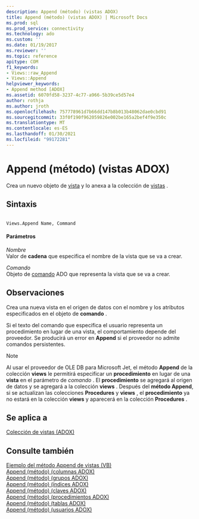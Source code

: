 ```yaml
---
description: Append (método) (vistas ADOX)
title: Append (método) (vistas ADOX) | Microsoft Docs
ms.prod: sql
ms.prod_service: connectivity
ms.technology: ado
ms.custom: ''
ms.date: 01/19/2017
ms.reviewer: ''
ms.topic: reference
apitype: COM
f1_keywords:
- Views::raw_Append
- Views::Append
helpviewer_keywords:
- Append method [ADOX]
ms.assetid: 6070fd58-3237-4c77-a966-5b39ce5d57e4
author: rothja
ms.author: jroth
ms.openlocfilehash: 757778961d7b66dd147b8b013b48062dae0cbd91
ms.sourcegitcommit: 33f0f190f962059826e002be165a2bef4f9e350c
ms.translationtype: MT
ms.contentlocale: es-ES
ms.lasthandoff: 01/30/2021
ms.locfileid: "99172281"
---
```

# <a name="append-method-adox-views"></a>Append (método) (vistas ADOX)
Crea un nuevo objeto de [vista](./view-object-adox.md) y lo anexa a la colección de [vistas](./views-collection-adox.md) .  
  
## <a name="syntax"></a>Sintaxis  
  
```  
  
Views.Append Name, Command  
```  
  
#### <a name="parameters"></a>Parámetros  
 *Nombre*  
 Valor de **cadena** que especifica el nombre de la vista que se va a crear.  
  
 *Comando*  
 Objeto de [comando](../ado-api/command-object-ado.md) ADO que representa la vista que se va a crear.  
  
## <a name="remarks"></a>Observaciones  
 Crea una nueva vista en el origen de datos con el nombre y los atributos especificados en el objeto de **comando** .  
  
 Si el texto del comando que especifica el usuario representa un procedimiento en lugar de una vista, el comportamiento depende del proveedor. Se producirá un error en **Append** si el proveedor no admite comandos persistentes.  
  
> [!NOTE]
>  Al usar el proveedor de OLE DB para Microsoft Jet, el método **Append** de la colección **views** le permitirá especificar un **procedimiento** en lugar de una **vista** en el parámetro de *comando* . El **procedimiento** se agregará al origen de datos y se agregará a la colección **views** . Después del **método Append**, si se actualizan las colecciones **Procedures** y **views** , el **procedimiento** ya no estará en la colección **views** y aparecerá en la colección **Procedures** .  
  
## <a name="applies-to"></a>Se aplica a  
 [Colección de vistas (ADOX)](./views-collection-adox.md)  
  
## <a name="see-also"></a>Consulte también  
 [Ejemplo del método Append de vistas (VB)](./views-append-method-example-vb.md)   
 [Append (método) (columnas ADOX)](./append-method-adox-columns.md)   
 [Append (método) (grupos ADOX)](./append-method-adox-groups.md)   
 [Append (método) (índices ADOX)](./append-method-adox-indexes.md)   
 [Append (método) (claves ADOX)](./append-method-adox-keys.md)   
 [Append (método) (procedimientos ADOX)](./append-method-adox-procedures.md)   
 [Append (método) (tablas ADOX)](./append-method-adox-tables.md)   
 [Append (método) (usuarios ADOX)](./append-method-adox-users.md)